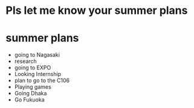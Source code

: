 # Pls let me know your summer plans

# summer plans
- going to Nagasaki
- research
- going to EXPO
- Looking Internship
- plan to go to the C106
- Playing games
- Going Dhaka
- Go Fukuoka

